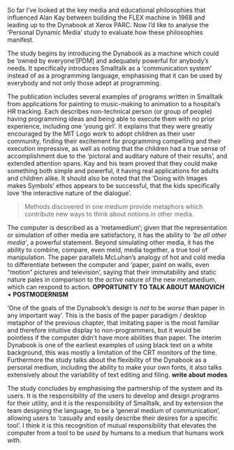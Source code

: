 ﻿So far I’ve looked at the key media and educational philosophies that influenced Alan Kay between building the FLEX machine in 1968 and leading up to the Dynabook at Xerox PARC. Now I’d like to analyse the ‘Personal Dynamic Media’ study to evaluate how these philosophies manifest.

The study begins by introducing the Dynabook as a machine which could be ‘owned by everyone’[PDM] and adequately powerful for anybody’s needs. It specifically introduces Smalltalk as a ‘communication system’ instead of as a programming language, emphasising that it can be used by everybody and not only those adept at programming.

The publication includes several examples of programs written in Smalltalk from applications for painting to music-making to animation to a hospital’s HR tracking. Each describes non-technical person (or group of people) having programming ideas and being able to execute them with no prior experience, including one ‘young girl’. It explains that they were greatly encouraged by the MIT Logo work to adopt children as their user community, finding their excitement for programming compelling and their execution impressive, as well as noting that the children had a true sense of accomplishment due to the ‘pictoral and auditary nature of their results’, and extended attention spans. Kay and his team proved that they could make something both simple and powerful, it having real applications for adults and children alike. It should also be noted that the ‘Doing with Images makes Symbols’ ethos appears to be successful, that the kids specifically love ‘the interactive nature of the dialogue’.

> Methods discovered in one medium provide metaphors which contribute new ways to think about notions in other media.

The computer is described as a ‘metamedium’; given that the representation or simulation of other media are satisfactory, it has the ability to _‘be all other media’_, a powerful statement. Beyond simulating other media, it has the ability to combine, compare, even meld, media together, a true tool of manipulation. The paper parallels McLuhan’s analogy of hot and cold media to differentiate between the computer and ‘paper, paint on walls, even “motion” pictures and television’, saying that their immutability and static nature pales in comparison to the _active_ nature of the new metamedium, which can respond to action. **OPPORTUNITY TO TALK ABOUT MANOVICH + POSTMODERNISM**

‘One of the goals of the Dynabook’s design is _not_ to be _worse_ than paper in any important way’. This is the basis of the paper paradigm / desktop metaphor of the previous chapter, that imitating paper is the most familiar and therefore intuitive display to non-programmers, but it would be pointless if the computer didn’t have more abilities than paper. The interim Dynabook is one of the earliest examples of using black text on a white background, this was mostly a limitation of the CRT monitors of the time. Furthermore the study talks about the flexibility of the Dynabook as a personal medium, including the ability to make your own fonts, it also talks extensively about the variability of text editing and filing. **write about modes**

The study concludes by emphasising the partnership of the system and its users. It is the responsibility of the users to develop and design programs for their utility, and it is the responsibility of Smalltalk, and by extension the team designing the language, to be a ‘general medium of communication’, allowing users to ‘casually and easily describe their desires for a specific tool’. I think it is this recognition of mutual responsibility that elevates the computer from a tool to be _used by_ humans to a medium that humans work _with_.
